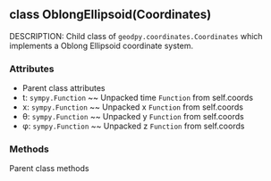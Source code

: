 ## class OblongEllipsoid(Coordinates)
DESCRIPTION: Child class of `geodpy.coordinates.Coordinates` which implements a Oblong Ellipsoid coordinate system.


### Attributes
- Parent class attributes
- t: `sympy.Function` ~~ Unpacked time `Function` from self.coords
- x: `sympy.Function` ~~ Unpacked x `Function` from self.coords
- θ: `sympy.Function` ~~ Unpacked y `Function` from self.coords
- φ: `sympy.Function` ~~ Unpacked z `Function` from self.coords


### Methods
Parent class methods



